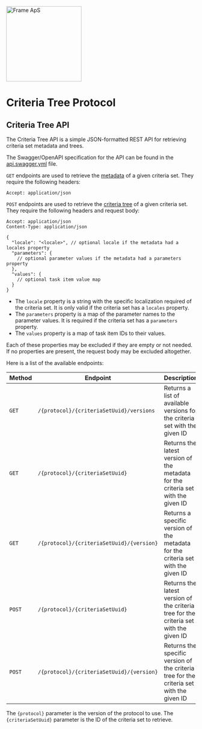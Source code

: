 <img alt="Frame ApS" src="https://openframe-public.s3.eu-west-1.amazonaws.com/assets/logo-text-google-admin.png" width="200" />

# Criteria Tree Protocol

## Criteria Tree API
The Criteria Tree API is a simple JSON-formatted REST API for retrieving criteria set metadata and trees.

The Swagger/OpenAPI specification for the API can be found in the [api.swagger.yml](api.swagger.yml) file.

`GET` endpoints are used to retrieve the [metadata](../schemas/README.md#metadata-schema) of a given criteria set.
They require the following headers:

```
Accept: application/json
```

`POST` endpoints are used to retrieve the [criteria tree](../schemas/README.md#criteria-tree-schema) of a given criteria set.
They require the following headers and request body:

```
Accept: application/json
Content-Type: application/json
```
```json5
{
  "locale": "<locale>", // optional locale if the metadata had a locales property 
  "parameters": {
    // optional parameter values if the metadata had a parameters property
  },
  "values": {
    // optional task item value map
  }
}
```

- The `locale` property is a string with the specific localization required of the criteria set. It is only valid if the criteria set has a `locales` property.
- The `parameters` property is a map of the parameter names to the parameter values. It is required if the criteria set has a `parameters` property.
- The `values` property is a map of task item IDs to their values.

Each of these properties may be excluded if they are empty or not needed. If no properties are present, the request body may be excluded altogether.

Here is a list of the available endpoints:

| Method | Endpoint                                  | Description                                                                              |
|--------|-------------------------------------------|------------------------------------------------------------------------------------------|
| `GET`  | `/{protocol}/{criteriaSetUuid}/versions`  | Returns a list of available versions for the criteria set with the given ID              |
| `GET`  | `/{protocol}/{criteriaSetUuid}`           | Returns the latest version of the metadata for the criteria set with the given ID        |
| `GET`  | `/{protocol}/{criteriaSetUuid}/{version}` | Returns a specific version of the metadata for the criteria set with the given ID        |
| `POST` | `/{protocol}/{criteriaSetUuid}`           | Returns the latest version of the criteria tree for the criteria set with the given ID   |
| `POST` | `/{protocol}/{criteriaSetUuid}/{version}` | Returns the specific version of the criteria tree for the criteria set with the given ID |

The `{protocol}` parameter is the version of the protocol to use. The `{criteriaSetUuid}` parameter is the ID of the criteria set to retrieve.
